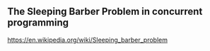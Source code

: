 ## The Sleeping Barber Problem in concurrent programming

https://en.wikipedia.org/wiki/Sleeping_barber_problem
